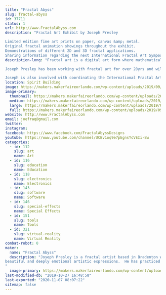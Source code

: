 ```yaml
---
title: "Fractal Abyss"
slug: fractal-abyss
id: 37711
status: 1
url: http://www.FractalAbyss.com
description: "Fractal Art Exhibit by Joseph Presley

Limited edition fine art prints on paper, canvas &amp; metal.
Original fractal animation showings throughout the exhibit.
Demonstrations of different 2D and 3D fractal applications.
Sharing information regarding the next International Fractal Art Symposium."
description-long: "Fractal art is a digital art form where mathematical formulas are placed into a feedback loop using a process called iteration. The iterated code is processed by a computer application known as a fractal plotter which translates the formulas into complex graphs. Since computers have no understanding of aesthetics, an artist drives the entire process by manipulating the graphs and applying artistic theory.  Fractal mathematics is very closely related to the study of Chaos and fractal geometry is manifested throughout the natural world. Fractal art is recursive by nature and is themed by shapes or patterns that are repeated at different dimensions.  A unique attribute of fractal art is that it contains infinite detail, therefore any section of the graph (no matter how small) can be magnified and rendered at high resolution to any size without losing detail.

Joseph Presley has been working with fractal art for over 20yrs and will be exhibiting some of his recent still works in the form of limited edition fine art prints that are ready for matting and framing as well as finished masterworks such as gallery wrapped canvas prints embellished with clear acrylics and hi-res prints on metal.  This display will also include original fractal animations for viewing as well as information and demonstrations regarding the tools and creation of this type of art.  

Joseph is also involved with coordinating the International Fractal Art Symposiums.  The next iteration will be held in Florida and he is excited share information about this upcoming event.  The last conference was held in Spain where there were fractal artists from over 16 countries participated.  The meeting that will be held in Sarasota during 2021 will include an academic track for fractal artists world wide as well as a public track and a public education track connecting the city and local schools with the event, building awareness and understanding of this beautifully complex art from."
location: Spirit Building
image: https://makers.makerfaireorlando.com/wp-content/uploads/2019/09/StarPong_22_A-1024x575.jpg
image-primary:
  thumbnail: https://makers.makerfaireorlando.com/wp-content/uploads/2019/09/StarPong_22_A-150x150.jpg
  medium: https://makers.makerfaireorlando.com/wp-content/uploads/2019/09/StarPong_22_A-300x169.jpg
  large: https://makers.makerfaireorlando.com/wp-content/uploads/2019/09/StarPong_22_A-1024x575.jpg
  full: https://makers.makerfaireorlando.com/wp-content/uploads/2019/09/StarPong_22_A.jpg
website: http://www.FractalAbyss.com
email: joefraq@gmail.com
twitter: 
instagram: 
facebook: https://www.facebook.com/FractalAbyssDesigns
youtube: https://www.youtube.com/channel/UCBv1oq9e7pEgnsYcVEIi-Bw
categories:
  - id: 112
    slug: art
    name: Art
  - id: 116
    slug: education
    name: Education
  - id: 118
    slug: electronics
    name: Electronics
  - id: 143
    slug: software
    name: Software
  - id: 146
    slug: special-effects
    name: Special Effects
  - id: 151
    slug: tools
    name: Tools
  - id: 321
    slug: virtual-reality
    name: Virtual Reality
combat-robot: 0
maker:
  name: "Fractal Abyss"
  description: "Joseph Presley is a fractal artist based in Bradenton who combines mathematics with modern technology to render multi-layered fractals into
beautiful and deeply emotional artistic expressions.  He has practiced fractal art since the late 90’s and is a true pioneer of this stimulating new art form which is recognized by its multifaceted patterns and infinite detail. Internationally published since 2005, coordinator of the International Fractal Art Symposiums and winner of multiple international contests, Joseph has contributed to the evolution of fractal art as an artist, lecturer and instructor. His diversity in fractal art continues to legitimize its relevance as an art form. 
"
  image-primary: https://makers.makerfaireorlando.com/wp-content/uploads/2019/09/bio_pic-1024x1024.jpg
last-modified-db: "2019-10-27 16:48:58"
last-exported: "2020-11-07 08:07:22"
sitemap: false
---
```

